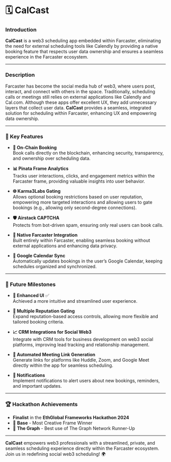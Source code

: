 # 🗓️ CalCast

### Introduction

**CalCast** is a web3 scheduling app embedded within Farcaster, eliminating the need for external scheduling tools like Calendly by providing a native booking feature that respects user data ownership and ensures a seamless experience in the Farcaster ecosystem.

---

### Description

Farcaster has become the social media hub of web3, where users post, interact, and connect with others in the space. Traditionally, scheduling calls or meetings still relies on external applications like Calendly and Cal.com. Although these apps offer excellent UX, they add unnecessary layers that collect user data. **CalCast** provides a seamless, integrated solution for scheduling within Farcaster, enhancing UX and empowering data ownership.

---

### 🚀 Key Features

- **🔗 On-Chain Booking**  
  Book calls directly on the blockchain, enhancing security, transparency, and ownership over scheduling data.

- **📊 Pinata Frame Analytics**  
  Tracks user interactions, clicks, and engagement metrics within the Farcaster frame, providing valuable insights into user behavior.

- **🌐 Karma3Labs Gating**  
  Allows optional booking restrictions based on user reputation, empowering more targeted interactions and allowing users to gate bookings (e.g., allowing only second-degree connections).

- **🛡️ Airstack CAPTCHA**  
  Protects from bot-driven spam, ensuring only real users can book calls.

- **📲 Native Farcaster Integration**  
  Built entirely within Farcaster, enabling seamless booking without external applications and enhancing data privacy.

- **📅 Google Calendar Sync**  
  Automatically updates bookings in the user’s Google Calendar, keeping schedules organized and synchronized.

---

### 🎯 Future Milestones

- **🎨 Enhanced UI** ✅  
  Achieved a more intuitive and streamlined user experience.

- **🧩 Multiple Reputation Gating**  
  Expand reputation-based access controls, allowing more flexible and tailored booking criteria.

- **📈 CRM Integrations for Social Web3**  
  Integrate with CRM tools for business development on web3 social platforms, improving lead tracking and relationship management.

- **🔗 Automated Meeting Link Generation**  
  Generate links for platforms like Huddle, Zoom, and Google Meet directly within the app for seamless scheduling.

- **🔔 Notifications**  
  Implement notifications to alert users about new bookings, reminders, and important updates.

---

### 🏆 Hackathon Achievements

- **Finalist** in the **EthGlobal Frameworks Hackathon 2024**
- 🏅 **Base** - Most Creative Frame Winner
- 🥈 **The Graph** - Best use of The Graph Network Runner-Up

---

**CalCast** empowers web3 professionals with a streamlined, private, and seamless scheduling experience directly within the Farcaster ecosystem. Join us in redefining social web3 scheduling! 🌍
